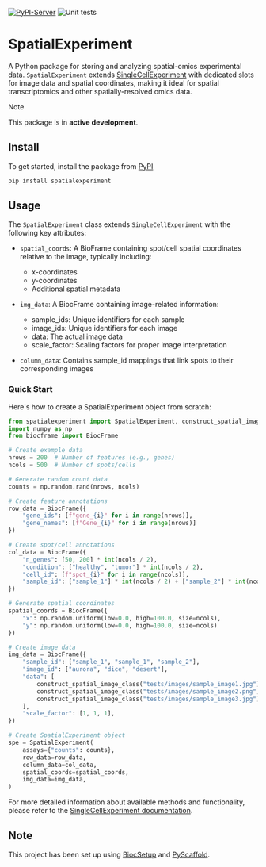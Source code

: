 [![PyPI-Server](https://img.shields.io/pypi/v/SpatialExperiment.svg)](https://pypi.org/project/SpatialExperiment/)
![Unit tests](https://github.com/BiocPy/SpatialExperiment/actions/workflows/run-tests.yml/badge.svg)

# SpatialExperiment

A Python package for storing and analyzing spatial-omics experimental data. `SpatialExperiment` extends [SingleCellExperiment](https://github.com/biocpy/singlecellexperiment) with dedicated slots for image data and spatial coordinates, making it ideal for spatial transcriptomics and other spatially-resolved omics data.

> [!NOTE]
>
> This package is in **active development**.

## Install

To get started, install the package from [PyPI](https://pypi.org/project/SpatialExperiment/)

```bash
pip install spatialexperiment
```

## Usage

The `SpatialExperiment` class extends `SingleCellExperiment` with the following key attributes:

- `spatial_coords`: A BioFrame containing spot/cell spatial coordinates relative to the image, typically including:
  - x-coordinates
  - y-coordinates
  - Additional spatial metadata

- `img_data`: A BiocFrame containing image-related information:
  - sample_ids: Unique identifiers for each sample
  - image_ids: Unique identifiers for each image
  - data: The actual image data
  - scale_factor: Scaling factors for proper image interpretation

- `column_data`: Contains sample_id mappings that link spots to their corresponding images

### Quick Start

Here's how to create a SpatialExperiment object from scratch:

```python
from spatialexperiment import SpatialExperiment, construct_spatial_image_class
import numpy as np
from biocframe import BiocFrame

# Create example data
nrows = 200  # Number of features (e.g., genes)
ncols = 500  # Number of spots/cells

# Generate random count data
counts = np.random.rand(nrows, ncols)

# Create feature annotations
row_data = BiocFrame({
    "gene_ids": [f"gene_{i}" for i in range(nrows)],
    "gene_names": [f"Gene_{i}" for i in range(nrows)]
})

# Create spot/cell annotations
col_data = BiocFrame({
    "n_genes": [50, 200] * int(ncols / 2),
    "condition": ["healthy", "tumor"] * int(ncols / 2),
    "cell_id": [f"spot_{i}" for i in range(ncols)],
    "sample_id": ["sample_1"] * int(ncols / 2) + ["sample_2"] * int(ncols / 2),
})

# Generate spatial coordinates
spatial_coords = BiocFrame({
    "x": np.random.uniform(low=0.0, high=100.0, size=ncols),
    "y": np.random.uniform(low=0.0, high=100.0, size=ncols)
})

# Create image data
img_data = BiocFrame({
    "sample_id": ["sample_1", "sample_1", "sample_2"],
    "image_id": ["aurora", "dice", "desert"],
    "data": [
        construct_spatial_image_class("tests/images/sample_image1.jpg"),
        construct_spatial_image_class("tests/images/sample_image2.png"),
        construct_spatial_image_class("tests/images/sample_image3.jpg"),
    ],
    "scale_factor": [1, 1, 1],
})

# Create SpatialExperiment object
spe = SpatialExperiment(
    assays={"counts": counts},
    row_data=row_data,
    column_data=col_data,
    spatial_coords=spatial_coords,
    img_data=img_data,
)
```

For more detailed information about available methods and functionality, please refer to the [SingleCellExperiment documentation](https://biocpy.github.io/SingleCellExperiment/).


<!-- biocsetup-notes -->

## Note

This project has been set up using [BiocSetup](https://github.com/biocpy/biocsetup)
and [PyScaffold](https://pyscaffold.org/).